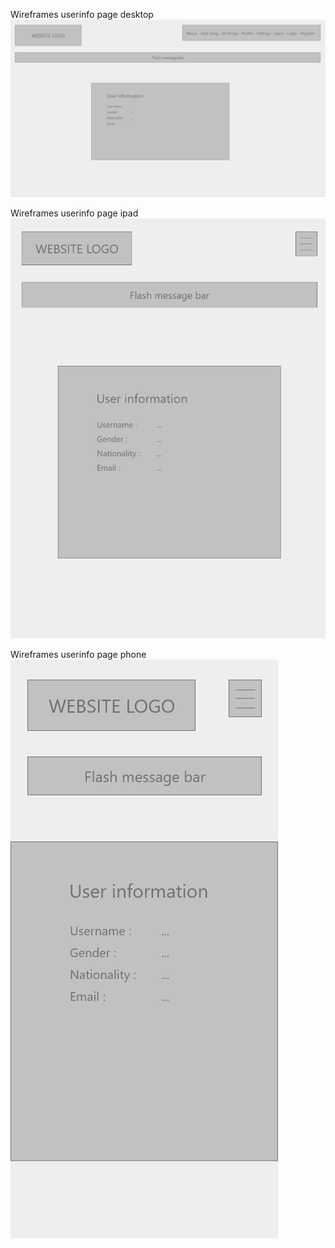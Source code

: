 


<span>Wireframes userinfo page desktop</span><br>
<img src="userinfo-desktop.png" alt="Wireframes userinfo page desktop">

<span>Wireframes userinfo page ipad</span><br>
<img src="userinfo-ipad.png" alt="Wireframes userinfo page ipad">

<span>Wireframes userinfo page phone</span><br>
<img src="userinfo-phone.png" alt="Wireframes userinfo page phone">
